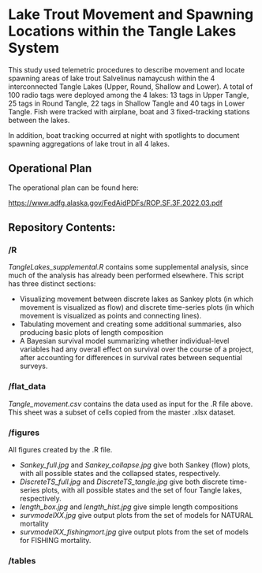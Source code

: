 # Lake Trout Movement and Spawning Locations within the Tangle Lakes System

This study used telemetric procedures to describe movement and locate spawning areas of lake trout Salvelinus namaycush within the 4 interconnected Tangle Lakes (Upper, Round, Shallow and Lower). A total of 100 radio tags were deployed among the 4 lakes: 13 tags in Upper Tangle, 25 tags in Round Tangle, 22 tags in Shallow Tangle and 40 tags in Lower Tangle. Fish were tracked with airplane, boat and 3 fixed-tracking stations between the lakes. 

In addition, boat tracking occurred at night with spotlights to document spawning aggregations of lake trout in all 4 lakes.

## Operational Plan

The operational plan can be found here:

https://www.adfg.alaska.gov/FedAidPDFs/ROP.SF.3F.2022.03.pdf

## Repository Contents:

### /R

*TangleLakes_supplemental.R* contains some supplemental analysis, since much of the analysis has already been performed elsewhere.  This script has three distinct sections:

- Visualizing movement between discrete lakes as Sankey plots (in which movement is visualized as flow) and discrete time-series plots (in which movement is visualized as points and connecting lines).
- Tabulating movement and creating some additional summaries, also producing basic plots of length composition
- A Bayesian survival model summarizing whether individual-level variables had any overall effect on survival over the course of a project, after accounting for differences in survival rates between sequential surveys.  


### /flat_data

*Tangle_movement.csv* contains the data used as input for the .R file above.  This
sheet was a subset of cells copied from the master .xlsx dataset.

### /figures

All figures created by the .R file.

- *Sankey_full.jpg* and *Sankey_collapse.jpg* give both Sankey (flow) plots, with all possible states and the collapsed states, respectively.
- *DiscreteTS_full.jpg* and *DiscreteTS_tangle.jpg* give both discrete time-series plots, with all possible states and the set of four Tangle lakes, respectively.
- *length_box.jpg* and *length_hist.jpg* give simple length compositions
- *survmodelXX.jpg* give output plots from the set of models for NATURAL mortality
- *survmodelXX_fishingmort.jpg* give output plots from the set of models for FISHING mortality.

### /tables